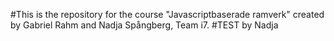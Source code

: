 #This is the repository for the course "Javascriptbaserade ramverk" created by Gabriel Rahm and Nadja Spångberg, Team i7.
#TEST by Nadja